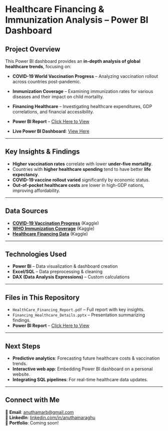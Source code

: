 # Healthcare Financing & Immunization Analysis – Power BI Dashboard

## Project Overview
This Power BI dashboard provides an **in-depth analysis of global healthcare trends**, focusing on:  
- **COVID-19 World Vaccination Progress** – Analyzing vaccination rollout across countries post-pandemic.  
- **Immunization Coverage** – Examining immunization rates for various diseases and their impact on child mortality.  
- **Financing Healthcare** – Investigating healthcare expenditures, GDP correlations, and financial accessibility.  

- **Power BI Report** – [Click Here to View](https://github.com/Anuthama-Raghu/healthcare-financing-powerbi/blob/main/HealthCare%20Financing%20Report.pdf)  
- **Live Power BI Dashboard**: [View Here](https://app.powerbi.com/links/h0dWvDvfus?ctid=7bd08b0b-3395-4dc1-94bb-d0b2e56a497f&pbi_source=linkShare)  

---

## **Key Insights & Findings**  
- **Higher vaccination rates** correlate with lower **under-five mortality**.  
- Countries with **higher healthcare spending** tend to have better **life expectancy**.  
- **COVID-19 vaccine rollout varied** significantly by economic status.  
- **Out-of-pocket healthcare costs** are lower in high-GDP nations, improving affordability.  

---

##  **Data Sources**  
-  **[COVID-19 Vaccination Progress](https://www.kaggle.com/datasets/gpreda/covid-world-vaccination-progress)** (Kaggle)  
-  **[WHO Immunization Coverage](https://www.kaggle.com/datasets/lsind18/who-immunization-coverage?select=DTP3.csv)** (Kaggle)  
-  **[Healthcare Financing Data](https://www.kaggle.com/datasets/programmerrdai/financing-healthcare?select=annual-healthcare-expenditure-per-capita.csv)** (Kaggle)  

---

##  **Technologies Used**
- **Power BI** – Data visualization & dashboard creation  
- **Excel/SQL** – Data preprocessing & cleaning  
- **DAX (Data Analysis Expressions)** – Custom calculations  

---

##  **Files in This Repository**  
- `HealthCare_Financing_Report.pdf` – Full report with key insights.  
- `Financing_Healthcare_Details.pptx` – Presentation summarizing findings.  
- **Power BI Report** – [Click Here to View](https://github.com/Anuthama-Raghu/healthcare-financing-powerbi/blob/main/HealthCare%20Financing%20Report.pdf)  

---

##  **Next Steps**  
- **Predictive analytics**: Forecasting future healthcare costs & vaccination trends.  
- **Interactive web app**: Embedding Power BI dashboard on a personal website.  
- **Integrating SQL pipelines**: For real-time healthcare data updates.  

---

##  **Connect with Me**  
📧 **Email**: anuthamarb@gmail.com  
🔗 **LinkedIn**: [linkedin.com/in/anuthamaraghu](https://www.linkedin.com/in/anuthamaraghu/)  
📂 **Portfolio**: Coming soon!  
